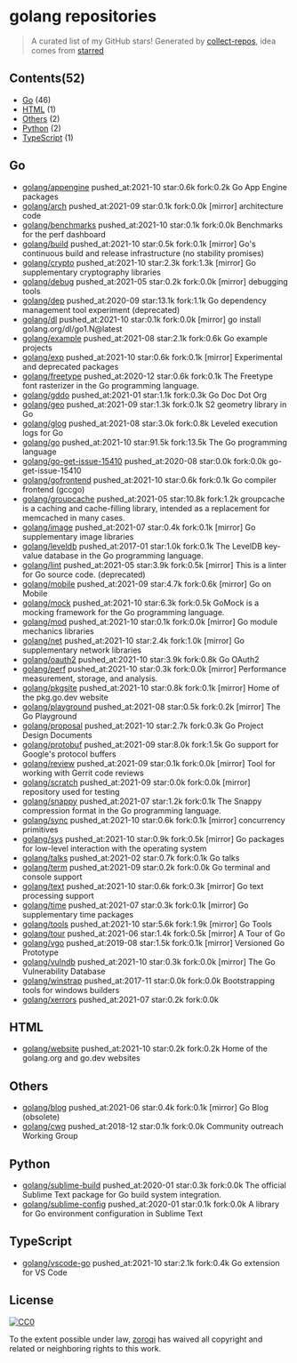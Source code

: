 # golang repositories


> A curated list of my GitHub stars!  Generated by [collect-repos](https://github.com/zoroqi/collect-repos), idea comes from [starred](https://github.com/maguowei/starred)  


## Contents(52)

- [Go](#go) (46)
- [HTML](#html) (1)
- [Others](#others) (2)
- [Python](#python) (2)
- [TypeScript](#typescript) (1)

## Go

- [golang/appengine](https://github.com/golang/appengine) pushed_at:2021-10 star:0.6k fork:0.2k Go App Engine packages
- [golang/arch](https://github.com/golang/arch) pushed_at:2021-09 star:0.1k fork:0.0k [mirror] architecture code
- [golang/benchmarks](https://github.com/golang/benchmarks) pushed_at:2021-10 star:0.1k fork:0.0k Benchmarks for the perf dashboard
- [golang/build](https://github.com/golang/build) pushed_at:2021-10 star:0.5k fork:0.1k [mirror] Go's continuous build and release infrastructure (no stability promises)
- [golang/crypto](https://github.com/golang/crypto) pushed_at:2021-10 star:2.3k fork:1.3k [mirror] Go supplementary cryptography libraries
- [golang/debug](https://github.com/golang/debug) pushed_at:2021-05 star:0.2k fork:0.0k [mirror] debugging tools
- [golang/dep](https://github.com/golang/dep) pushed_at:2020-09 star:13.1k fork:1.1k Go dependency management tool experiment (deprecated)
- [golang/dl](https://github.com/golang/dl) pushed_at:2021-10 star:0.1k fork:0.0k [mirror] go install golang.org/dl/go1.N@latest
- [golang/example](https://github.com/golang/example) pushed_at:2021-08 star:2.1k fork:0.6k Go example projects
- [golang/exp](https://github.com/golang/exp) pushed_at:2021-10 star:0.6k fork:0.1k [mirror] Experimental and deprecated packages
- [golang/freetype](https://github.com/golang/freetype) pushed_at:2020-12 star:0.6k fork:0.1k The Freetype font rasterizer in the Go programming language.
- [golang/gddo](https://github.com/golang/gddo) pushed_at:2021-01 star:1.1k fork:0.3k Go Doc Dot Org
- [golang/geo](https://github.com/golang/geo) pushed_at:2021-09 star:1.3k fork:0.1k S2 geometry library in Go
- [golang/glog](https://github.com/golang/glog) pushed_at:2021-08 star:3.0k fork:0.8k Leveled execution logs for Go
- [golang/go](https://github.com/golang/go) pushed_at:2021-10 star:91.5k fork:13.5k The Go programming language
- [golang/go-get-issue-15410](https://github.com/golang/go-get-issue-15410) pushed_at:2020-08 star:0.0k fork:0.0k go-get-issue-15410
- [golang/gofrontend](https://github.com/golang/gofrontend) pushed_at:2021-10 star:0.6k fork:0.1k Go compiler frontend (gccgo)
- [golang/groupcache](https://github.com/golang/groupcache) pushed_at:2021-05 star:10.8k fork:1.2k groupcache is a caching and cache-filling library, intended as a replacement for memcached in many cases.
- [golang/image](https://github.com/golang/image) pushed_at:2021-07 star:0.4k fork:0.1k [mirror] Go supplementary image libraries
- [golang/leveldb](https://github.com/golang/leveldb) pushed_at:2017-01 star:1.0k fork:0.1k The LevelDB key-value database in the Go programming language.
- [golang/lint](https://github.com/golang/lint) pushed_at:2021-05 star:3.9k fork:0.5k [mirror] This is a linter for Go source code. (deprecated)
- [golang/mobile](https://github.com/golang/mobile) pushed_at:2021-09 star:4.7k fork:0.6k [mirror] Go on Mobile
- [golang/mock](https://github.com/golang/mock) pushed_at:2021-10 star:6.3k fork:0.5k GoMock is a mocking framework for the Go programming language.
- [golang/mod](https://github.com/golang/mod) pushed_at:2021-10 star:0.1k fork:0.0k [mirror] Go module mechanics libraries
- [golang/net](https://github.com/golang/net) pushed_at:2021-10 star:2.4k fork:1.0k [mirror] Go supplementary network libraries
- [golang/oauth2](https://github.com/golang/oauth2) pushed_at:2021-10 star:3.9k fork:0.8k Go OAuth2
- [golang/perf](https://github.com/golang/perf) pushed_at:2021-10 star:0.3k fork:0.0k [mirror] Performance measurement, storage, and analysis.
- [golang/pkgsite](https://github.com/golang/pkgsite) pushed_at:2021-10 star:0.8k fork:0.1k [mirror] Home of the pkg.go.dev website
- [golang/playground](https://github.com/golang/playground) pushed_at:2021-08 star:0.5k fork:0.2k [mirror] The Go Playground
- [golang/proposal](https://github.com/golang/proposal) pushed_at:2021-10 star:2.7k fork:0.3k Go Project Design Documents
- [golang/protobuf](https://github.com/golang/protobuf) pushed_at:2021-09 star:8.0k fork:1.5k Go support for Google's protocol buffers
- [golang/review](https://github.com/golang/review) pushed_at:2021-09 star:0.1k fork:0.0k [mirror] Tool for working with Gerrit code reviews
- [golang/scratch](https://github.com/golang/scratch) pushed_at:2021-09 star:0.0k fork:0.0k [mirror] repository used for testing
- [golang/snappy](https://github.com/golang/snappy) pushed_at:2021-07 star:1.2k fork:0.1k The Snappy compression format in the Go programming language.
- [golang/sync](https://github.com/golang/sync) pushed_at:2021-10 star:0.6k fork:0.1k [mirror] concurrency primitives
- [golang/sys](https://github.com/golang/sys) pushed_at:2021-10 star:0.9k fork:0.5k [mirror] Go packages for low-level interaction with the operating system
- [golang/talks](https://github.com/golang/talks) pushed_at:2021-02 star:0.7k fork:0.1k Go talks
- [golang/term](https://github.com/golang/term) pushed_at:2021-09 star:0.2k fork:0.0k Go terminal and console support
- [golang/text](https://github.com/golang/text) pushed_at:2021-10 star:0.6k fork:0.3k [mirror] Go text processing support
- [golang/time](https://github.com/golang/time) pushed_at:2021-07 star:0.3k fork:0.1k [mirror] Go supplementary time packages
- [golang/tools](https://github.com/golang/tools) pushed_at:2021-10 star:5.6k fork:1.9k [mirror] Go Tools
- [golang/tour](https://github.com/golang/tour) pushed_at:2021-06 star:1.4k fork:0.5k [mirror] A Tour of Go
- [golang/vgo](https://github.com/golang/vgo) pushed_at:2019-08 star:1.5k fork:0.1k [mirror] Versioned Go Prototype
- [golang/vulndb](https://github.com/golang/vulndb) pushed_at:2021-10 star:0.3k fork:0.0k [mirror] The Go Vulnerability Database
- [golang/winstrap](https://github.com/golang/winstrap) pushed_at:2017-11 star:0.0k fork:0.0k Bootstrapping tools for windows builders
- [golang/xerrors](https://github.com/golang/xerrors) pushed_at:2021-07 star:0.2k fork:0.0k 

## HTML

- [golang/website](https://github.com/golang/website) pushed_at:2021-10 star:0.2k fork:0.2k Home of the golang.org and go.dev websites

## Others

- [golang/blog](https://github.com/golang/blog) pushed_at:2021-06 star:0.4k fork:0.1k [mirror] Go Blog (obsolete)
- [golang/cwg](https://github.com/golang/cwg) pushed_at:2018-12 star:0.1k fork:0.0k Community outreach Working Group

## Python

- [golang/sublime-build](https://github.com/golang/sublime-build) pushed_at:2020-01 star:0.3k fork:0.0k The official Sublime Text package for Go build system integration.
- [golang/sublime-config](https://github.com/golang/sublime-config) pushed_at:2020-01 star:0.1k fork:0.0k A library for Go environment configuration in Sublime Text

## TypeScript

- [golang/vscode-go](https://github.com/golang/vscode-go) pushed_at:2021-10 star:2.1k fork:0.4k Go extension for VS Code


## License

[![CC0](http://mirrors.creativecommons.org/presskit/buttons/88x31/svg/cc-zero.svg)](https://creativecommons.org/publicdomain/zero/1.0/)

To the extent possible under law, [zoroqi](https://github.com/zoroqi) has waived all copyright and related or neighboring rights to this work.
